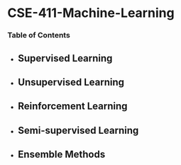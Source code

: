# CSE-411-Machine-Learning

### Table of Contents
- Supervised Learning
  -
  
- Unsupervised Learning
  -
  
- Reinforcement Learning
  -
  
- Semi-supervised Learning
  -
  
- Ensemble Methods
  -
